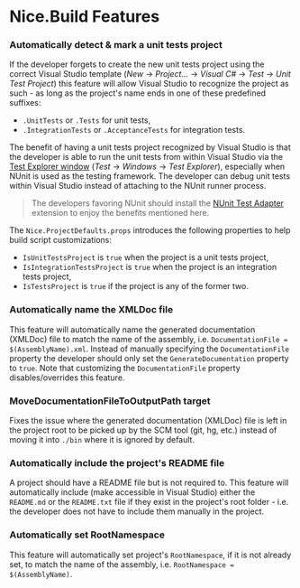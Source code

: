 # Nice.Build Features

### Automatically detect & mark a unit tests project
If the developer forgets to create the new unit tests project using the correct Visual Studio template (*New* → *Project...* → *Visual C#* → *Test* → *Unit Test Project*) this feature will allow Visual Studio to recognize the project as such - as long as the project's name ends in one of these predefined suffixes:
- `.UnitTests` or `.Tests` for unit tests,
- `.IntegrationTests` or `.AcceptanceTests` for integration tests.

The benefit of having a unit tests project recognized by Visual Studio is that the developer is able to run the unit tests from within Visual Studio via the [Test Explorer window](https://www.visualstudio.com/en-us/docs/test/developer-testing/getting-started/getting-started-with-developer-testing#run-unit-tests-with-test-explorer) (*Test* → *Windows* → *Test Explorer*), especially when NUnit is used as the testing framework.
The developer can debug unit tests within Visual Studio instead of attaching to the NUnit runner process.

> The developers favoring NUnit should install the [NUnit Test Adapter](https://www.visualstudio.com/en-us/docs/test/developer-testing/getting-started/getting-started-with-developer-testing#q----can-i-run-unit-tests-in-visual-studio-if-i-use-a-different-unit-test-framework) extension to enjoy the benefits mentioned here.

The `Nice.ProjectDefaults.props` introduces the following properties to help build script customizations:
- `IsUnitTestsProject` is `true` when the project is a unit tests project,
- `IsIntegrationTestsProject` is `true` when the project is an integration tests project,
- `IsTestsProject` is `true` if the project is any of the former two.


### Automatically name the XMLDoc file
This feature will automatically name the generated documentation (XMLDoc) file to match the name of the assembly, i.e. `DocumentationFile = $(AssemblyName).xml`.
Instead of manually specifying the `DocumentationFile` property the developer should only set the `GenerateDocumentation` property to `true`.
Note that customizing the `DocumentationFile` property disables/overrides this feature.


### MoveDocumentationFileToOutputPath target
Fixes the issue where the generated documentation (XMLDoc) file is left in the project root to be picked up by the SCM tool (git, hg, etc.) instead of moving it into `./bin` where it is ignored by default.


### Automatically include the project's README file
A project should have a README file but is not required to.
This feature will automatically include (make accessible in Visual Studio) either the `README.md` or the `README.txt` file if they exist in the project's root folder - i.e. the developer does not have to include them manually in the project.


### Automatically set RootNamespace
This feature will automatically set project's `RootNamespace`, if it is not already set, to match the name of the assembly, i.e. `RootNamespace = $(AssemblyName)`.
